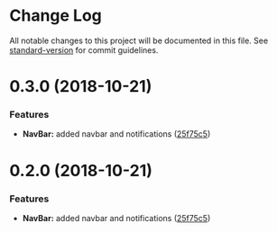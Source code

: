# Change Log

All notable changes to this project will be documented in this file. See [standard-version](https://github.com/conventional-changelog/standard-version) for commit guidelines.

<a name="0.3.0"></a>
# 0.3.0 (2018-10-21)


### Features

* **NavBar:** added navbar and notifications ([25f75c5](https://github.com/wroughtec/notification-bar/commit/25f75c5))



<a name="0.2.0"></a>
# 0.2.0 (2018-10-21)


### Features

* **NavBar:** added navbar and notifications ([25f75c5](https://github.com/wroughtec/notification-bar/commit/25f75c5))
